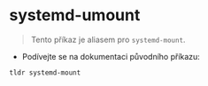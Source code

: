 # systemd-umount

> Tento příkaz je aliasem pro `systemd-mount`.

- Podívejte se na dokumentaci původního příkazu:

`tldr systemd-mount`

